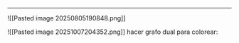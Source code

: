 -- -
![[Pasted image 20250805190848.png]]

![[Pasted image 20251007204352.png]]
hacer grafo dual para colorear:
